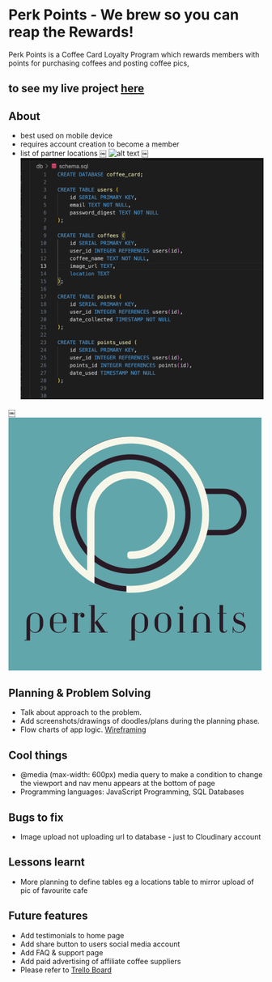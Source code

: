 # Perk Points - We brew so you can reap the Rewards!

Perk Points is a Coffee Card Loyalty Program which rewards members with points for purchasing coffees and posting coffee pics,

## to see my live project [here](https://perk-points.onrender.com)


## About

- best used on mobile device
- requires account creation to become a member
-  list of partner locations
￼
![alt text](/public/images/ERD-draft-notes.png)
￼
![alt text](/public/images/Draft-tables.png)

￼
![alt text](/public/images/Perk_Points_Logo(1).png)

## Planning & Problem Solving

- Talk about approach to the problem.
- Add screenshots/drawings of doodles/plans during the planning phase.
- Flow charts of app logic.
  [Wireframing](https://trello.com/b/E3kJ2mCb/perk-points-coffee-card)


## Cool things
- @media (max-width: 600px) media query to make a condition to change the viewport and nav menu appears at the bottom of page
- Programming languages: 	JavaScript Programming, SQL Databases


## Bugs to fix
- Image upload not uploading url to database - just to Cloudinary account


## Lessons learnt
- More planning to define tables eg a locations table to mirror upload of pic of favourite cafe


## Future features
- Add testimonials to home page
- Add share button to users social media account
- Add FAQ & support page
- Add paid advertising of affiliate coffee suppliers
- Please refer to [Trello Board](https://trello.com/b/E3kJ2mCb/perk-points-coffee-card)
